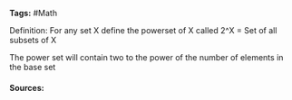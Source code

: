 **Tags:** #Math 

Definition:
For any set X define the powerset of X called 2^X = Set of all subsets of X

The power set will contain two to the power of the number of elements in the base set

#### Sources: